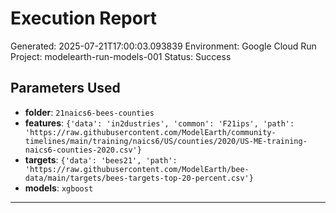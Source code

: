 
# Execution Report

Generated: 2025-07-21T17:00:03.093839
Environment: Google Cloud Run
Project: modelearth-run-models-001
Status: Success

## Parameters Used
- **folder**: `21naics6-bees-counties`
- **features**: `{'data': 'in2dustries', 'common': 'F21ips', 'path': 'https://raw.githubusercontent.com/ModelEarth/community-timelines/main/training/naics6/US/counties/2020/US-ME-training-naics6-counties-2020.csv'}`
- **targets**: `{'data': 'bees21', 'path': 'https://raw.githubusercontent.com/ModelEarth/bee-data/main/targets/bees-targets-top-20-percent.csv'}`
- **models**: `xgboost`

---
